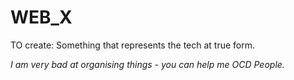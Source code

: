 # WEB_X
TO create: Something that represents the tech at true form.

_I am very bad at organising things - you can help me OCD People._
